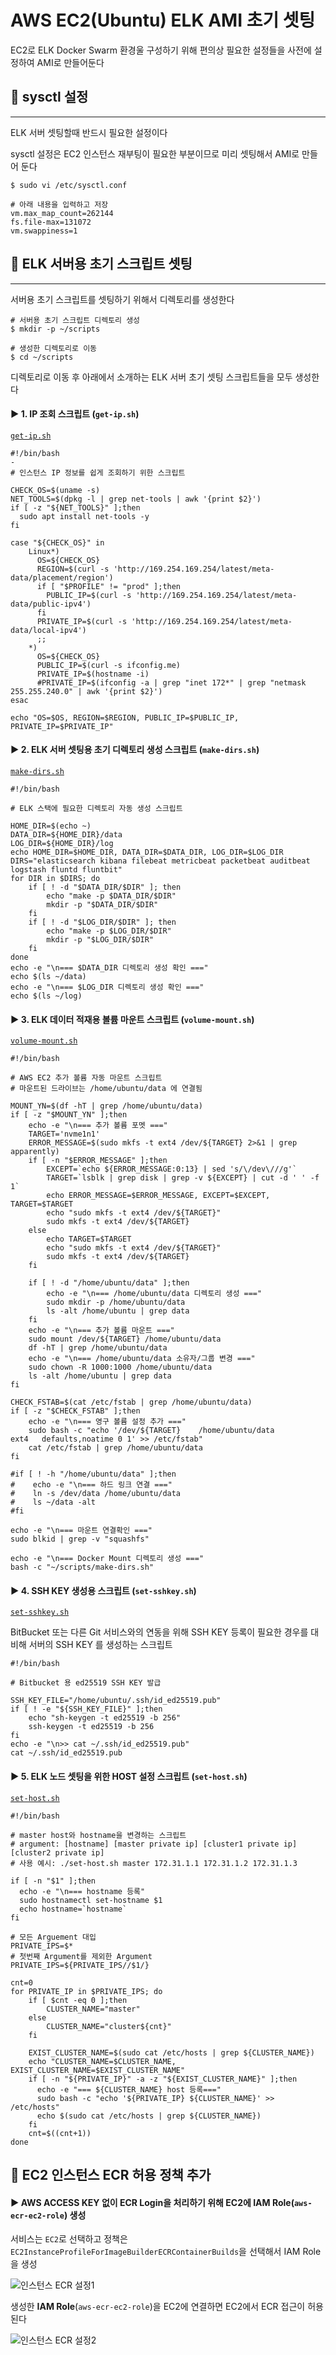 # AWS EC2(Ubuntu) ELK AMI 초기 셋팅

EC2로 ELK Docker Swarm 환경울 구성하기 위해 편의상 필요한 설정들을 사전에 설정하여 AMI로 만들어둔다




## 🚦 sysctl 설정

---

ELK 서버 셋팅할때 반드시 필요한 설정이다

sysctl 설정은 EC2 인스턴스 재부팅이 필요한 부분이므로 미리 셋팅해서 AMI로 만들어 둔다

```shell
$ sudo vi /etc/sysctl.conf

# 아래 내용을 입력하고 저장
vm.max_map_count=262144
fs.file-max=131072
vm.swappiness=1
```




## 🚦 ELK 서버용 초기 스크립트 셋팅

---

서버용 초기 스크립트를 셋팅하기 위해서 디렉토리를 생성한다

```shell
# 서버용 초기 스크립트 디렉토리 생성
$ mkdir -p ~/scripts

# 생성한 디렉토리로 이동
$ cd ~/scripts
```

디렉토리로 이동 후 아래에서 소개하는 ELK 서버 초기 셋팅 스크립트들을 모두 생성한다


#### ► 1. IP 조회 스크립트 (`get-ip.sh`) 

[`get-ip.sh`](../scripts/server-init/get-ip.sh)

```shell
#!/bin/bash
- 
# 인스턴스 IP 정보를 쉽게 조회하기 위한 스크립트

CHECK_OS=$(uname -s)
NET_TOOLS=$(dpkg -l | grep net-tools | awk '{print $2}')
if [ -z "${NET_TOOLS}" ];then
  sudo apt install net-tools -y
fi

case "${CHECK_OS}" in
	Linux*)
      OS=${CHECK_OS}
      REGION=$(curl -s 'http://169.254.169.254/latest/meta-data/placement/region')
      if [ "$PROFILE" != "prod" ];then
        PUBLIC_IP=$(curl -s 'http://169.254.169.254/latest/meta-data/public-ipv4')
      fi
      PRIVATE_IP=$(curl -s 'http://169.254.169.254/latest/meta-data/local-ipv4')
      ;;
    *)
      OS=${CHECK_OS}
      PUBLIC_IP=$(curl -s ifconfig.me)
      PRIVATE_IP=$(hostname -i)
      #PRIVATE_IP=$(ifconfig -a | grep "inet 172*" | grep "netmask 255.255.240.0" | awk '{print $2}')
esac

echo "OS=$OS, REGION=$REGION, PUBLIC_IP=$PUBLIC_IP, PRIVATE_IP=$PRIVATE_IP"
```


#### ► 2. ELK 서버 셋팅용 초기 디렉토리 생성 스크립트 (`make-dirs.sh`)

[`make-dirs.sh`](../scripts/server-init/make-dirs.sh)

```shell
#!/bin/bash

# ELK 스택에 필요한 디렉토리 자동 생성 스크립트

HOME_DIR=$(echo ~)
DATA_DIR=${HOME_DIR}/data
LOG_DIR=${HOME_DIR}/log
echo HOME_DIR=$HOME_DIR, DATA_DIR=$DATA_DIR, LOG_DIR=$LOG_DIR
DIRS="elasticsearch kibana filebeat metricbeat packetbeat auditbeat logstash fluntd fluntbit"
for DIR in $DIRS; do
    if [ ! -d "$DATA_DIR/$DIR" ]; then
        echo "make -p $DATA_DIR/$DIR"
        mkdir -p "$DATA_DIR/$DIR"
    fi
    if [ ! -d "$LOG_DIR/$DIR" ]; then
        echo "make -p $LOG_DIR/$DIR"
        mkdir -p "$LOG_DIR/$DIR"
    fi
done
echo -e "\n=== $DATA_DIR 디렉토리 생성 확인 ==="
echo $(ls ~/data)
echo -e "\n=== $LOG_DIR 디렉토리 생성 확인 ==="
echo $(ls ~/log)
```


#### ► 3. ELK 데이터 적재용 볼륨 마운트 스크립트 (`volume-mount.sh`)

[`volume-mount.sh`](../scripts/server-init/volume-mount.sh)

```shell
#!/bin/bash

# AWS EC2 추가 볼륨 자동 마운트 스크립트
# 마운트된 드라이브는 /home/ubuntu/data 에 연결됨

MOUNT_YN=$(df -hT | grep /home/ubuntu/data)
if [ -z "$MOUNT_YN" ];then
    echo -e "\n=== 추가 볼륨 포멧 ==="
    TARGET='nvme1n1'
    ERROR_MESSAGE=$(sudo mkfs -t ext4 /dev/${TARGET} 2>&1 | grep apparently)
    if [ -n "$ERROR_MESSAGE" ];then
        EXCEPT=`echo ${ERROR_MESSAGE:0:13} | sed 's/\/dev\///g'`
        TARGET=`lsblk | grep disk | grep -v ${EXCEPT} | cut -d ' ' -f 1`
        echo ERROR_MESSAGE=$ERROR_MESSAGE, EXCEPT=$EXCEPT, TARGET=$TARGET
        echo "sudo mkfs -t ext4 /dev/${TARGET}"
        sudo mkfs -t ext4 /dev/${TARGET}
    else
        echo TARGET=$TARGET
        echo "sudo mkfs -t ext4 /dev/${TARGET}"
        sudo mkfs -t ext4 /dev/${TARGET}
    fi

    if [ ! -d "/home/ubuntu/data" ];then
        echo -e "\n=== /home/ubuntu/data 디렉토리 생성 ==="
        sudo mkdir -p /home/ubuntu/data
        ls -alt /home/ubuntu | grep data
    fi
    echo -e "\n=== 추가 볼륨 마운트 ==="
    sudo mount /dev/${TARGET} /home/ubuntu/data
    df -hT | grep /home/ubuntu/data
    echo -e "\n=== /home/ubuntu/data 소유자/그룹 변경 ==="
    sudo chown -R 1000:1000 /home/ubuntu/data
    ls -alt /home/ubuntu | grep data
fi

CHECK_FSTAB=$(cat /etc/fstab | grep /home/ubuntu/data)
if [ -z "$CHECK_FSTAB" ];then
    echo -e "\n=== 영구 볼륨 설정 추가 ==="
    sudo bash -c "echo '/dev/${TARGET}    /home/ubuntu/data        ext4   defaults,noatime 0 1' >> /etc/fstab"
    cat /etc/fstab | grep /home/ubuntu/data
fi

#if [ ! -h "/home/ubuntu/data" ];then
#    echo -e "\n=== 하드 링크 연결 ==="
#    ln -s /dev/data /home/ubuntu/data
#    ls ~/data -alt
#fi

echo -e "\n=== 마운트 연결확인 ==="
sudo blkid | grep -v "squashfs"

echo -e "\n=== Docker Mount 디렉토리 생성 ==="
bash -c "~/scripts/make-dirs.sh"
```


#### ► 4. SSH KEY 생성용 스크립트 (`set-sshkey.sh`)

[`set-sshkey.sh`](../scripts/server-init/set-sshkey.sh)

BitBucket 또는 다른 Git 서비스와의 연동을 위해 SSH KEY 등록이 필요한 경우를 대비해 서버의 SSH KEY 를 생성하는 스크립트

```shell
#!/bin/bash

# Bitbucket 용 ed25519 SSH KEY 발급

SSH_KEY_FILE="/home/ubuntu/.ssh/id_ed25519.pub"
if [ ! -e "${SSH_KEY_FILE}" ];then
    echo "sh-keygen -t ed25519 -b 256"
    ssh-keygen -t ed25519 -b 256
fi
echo -e "\n>> cat ~/.ssh/id_ed25519.pub"
cat ~/.ssh/id_ed25519.pub
```


#### ► 5. ELK 노드 셋팅을 위한 HOST 설정 스크립트 (`set-host.sh`)

[`set-host.sh`](../scripts/server-init/set-sshkey.sh)

```shell
#!/bin/bash

# master host와 hostname을 변경하는 스크립트
# argument: [hostname] [master private ip] [cluster1 private ip] [cluster2 private ip]
# 사용 예시: ./set-host.sh master 172.31.1.1 172.31.1.2 172.31.1.3

if [ -n "$1" ];then
  echo -e "\n=== hostname 등록"
  sudo hostnamectl set-hostname $1
  echo hostname=`hostname`
fi

# 모든 Arguement 대입
PRIVATE_IPS=$*
# 첫번째 Argument를 제외한 Argument
PRIVATE_IPS=${PRIVATE_IPS//$1/}

cnt=0
for PRIVATE_IP in $PRIVATE_IPS; do
    if [ $cnt -eq 0 ];then
        CLUSTER_NAME="master"
    else
        CLUSTER_NAME="cluster${cnt}"
    fi

    EXIST_CLUSTER_NAME=$(sudo cat /etc/hosts | grep ${CLUSTER_NAME})
    echo "CLUSTER_NAME=$CLUSTER_NAME, EXIST_CLUSTER_NAME=$EXIST_CLUSTER_NAME"
    if [ -n "${PRIVATE_IP}" -a -z "${EXIST_CLUSTER_NAME}" ];then
      echo -e "=== ${CLUSTER_NAME} host 등록==="
      sudo bash -c "echo '${PRIVATE_IP} ${CLUSTER_NAME}' >> /etc/hosts"
      echo $(sudo cat /etc/hosts | grep ${CLUSTER_NAME})
    fi
    cnt=$((cnt+1))
done
```




## 🚦 EC2 인스턴스 ECR 허용 정책 추가


#### ► AWS ACCESS KEY 없이 ECR Login을 처리하기 위해 EC2에 IAM Role(`aws-ecr-ec2-role`) 생성

서비스는 `EC2`로 선택하고 정책은 `EC2InstanceProfileForImageBuilderECRContainerBuilds`을 선택해서 IAM Role을 생성

![인스턴스 ECR 설정1](image/ecr1.png)

생성한 **IAM Role**(`aws-ecr-ec2-role`)을 EC2에 연결하면 EC2에서 ECR 접근이 허용된다

![인스턴스 ECR 설정2](image/ecr2.png)